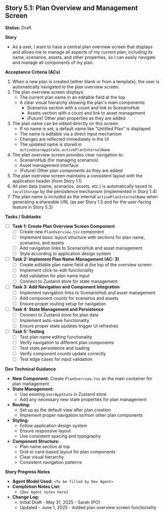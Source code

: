 ## Story 5.1: Plan Overview and Management Screen

**Status:** Draft

**Story**
- As a user, I want to have a central plan overview screen that displays and allows me to manage all aspects of my current plan, including its name, scenarios, assets, and other properties, so I can easily navigate and manage all components of my plan.

**Acceptance Criteria (ACs)**
1. When a new plan is created (either blank or from a template), the user is automatically navigated to the plan overview screen.
2. The plan overview screen displays:
   - The current plan name in an editable field at the top
   - A clear visual hierarchy showing the plan's main components:
     - Scenarios section with a count and link to ScenarioHub
     - Assets section with a count and link to asset management
     - (Future) Other plan properties as they are added
3. The plan name can be edited directly on this screen:
   - If no name is set, a default name like "Untitled Plan" is displayed
   - The name is editable via a direct input mechanism
   - Changes are reflected immediately in the UI
   - The updated name is stored in `activeUserAppState.activePlanInternalName`
4. The plan overview screen provides clear navigation to:
   - ScenarioHub (for managing scenarios)
   - Asset management interface
   - (Future) Other plan components as they are added
5. The plan overview screen maintains a consistent layout with the application header (from Story 1.1)
6. All plan data (name, scenarios, assets, etc.) is automatically saved to `localStorage` by the persistence mechanism (implemented in Story 1.4)
7. The plan name is included as the internal `activePlanInternalName` when generating a shareable URL (as per Story 1.5 and for the user-facing feature in Story 5.2)



**Tasks / Subtasks**
- [ ] **Task 1: Create Plan Overview Screen Component**
    - [ ] Create new `PlanOverview.tsx` component
    - [ ] Implement basic layout structure with sections for plan name, scenarios, and assets
    - [ ] Add navigation links to ScenarioHub and asset management
    - [ ] Style according to application design system
- [ ] **Task 2: Implement Plan Name Management (AC: 3)**
    - [ ] Create editable plan name field at the top of the overview screen
    - [ ] Implement click-to-edit functionality
    - [ ] Add validation for plan name input
    - [ ] Connect to Zustand store for state management
- [ ] **Task 3: Add Navigation and Component Integration**
    - [ ] Implement navigation links to ScenarioHub and asset management
    - [ ] Add component counts for scenarios and assets
    - [ ] Ensure proper routing setup for navigation
- [ ] **Task 4: State Management and Persistence**
    - [ ] Connect to Zustand store for plan data
    - [ ] Implement auto-save functionality
    - [ ] Ensure proper state updates trigger UI refreshes
- [ ] **Task 5: Testing**
    - [ ] Test plan name editing functionality
    - [ ] Verify navigation to different plan components
    - [ ] Test state persistence and loading
    - [ ] Verify component counts update correctly
    - [ ] Test edge cases for input validation

**Dev Technical Guidance**
- **New Component:** Create `PlanOverview.tsx` as the main container for plan management
- **State Management:** 
  - Use existing `UserAppState` in Zustand store
  - Add any necessary new state properties for plan management
- **Routing:** 
  - Set up as the default view after plan creation
  - Implement proper navigation to/from other plan components
- **Styling:**
  - Follow application design system
  - Ensure responsive layout
  - Use consistent spacing and typography
- **Component Structure:**
  - Plan name section at top
  - Grid or card-based layout for plan components
  - Clear visual hierarchy
  - Consistent navigation patterns

**Story Progress Notes**
* **Agent Model Used:** `<To be filled by Dev Agent>`
* **Completion Notes List:**
    * `{Dev Agent notes here}`
* **Change Log:**
    * Initial Draft - May 31, 2025 - Sarah (PO)
    * Updated - June 1, 2025 - Added plan overview screen functionality
